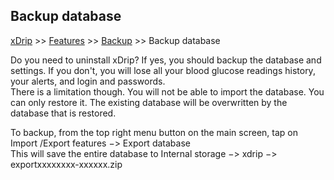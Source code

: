 ## Backup database  
[xDrip](../README.md) >> [Features](./Features_page.md) >> [Backup](./Backup.md) >> Backup database  
  
Do you need to uninstall xDrip?  If yes, you should backup the database and settings.  If you don't, you will lose all your blood glucose readings history, your alerts, and login and passwords.  
There is a limitation though.  You will not be able to import the database.  You can only restore it.  The existing database will be overwritten by the database that is restored.  

To backup, from the top right menu button on the main screen, tap on Import /Export features &#8722;> Export database  
This will save the entire database to Internal storage &#8722;> xdrip &#8722;> exportxxxxxxxx-xxxxxx.zip  
